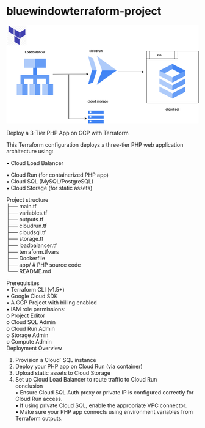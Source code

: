 # bluewindowterraform-project

![Architecture Diagram](architecture.png)


Deploy a 3-Tier PHP App on GCP with Terraform  

This Terraform configuration deploys a three-tier PHP web application architecture using:  

• Cloud Load Balancer  

• Cloud Run (for containerized PHP app)  
•	Cloud SQL (MySQL/PostgreSQL)  
•	Cloud Storage (for static assets)  

Project structure  
├── main.tf  
├── variables.tf  
├── outputs.tf  
├── cloudrun.tf  
├── cloudsql.tf  
├── storage.tf  
├── loadbalancer.tf  
├── terraform.tfvars  
├── Dockerfile  
├── app/                # PHP source code  
└── README.md  

Prerequisites  
•	Terraform CLI (v1.5+)  
•	Google Cloud SDK  
•	A GCP Project with billing enabled  
•	IAM role permissions:  
o	Project Editor  
o	Cloud SQL Admin  
o	Cloud Run Admin  
o	Storage Admin  
o	Compute Admin  
Deployment Overview  
1.	Provision a Cloud` SQL instance  
2.	Deploy your PHP app on Cloud Run (via container)  
3.	Upload static assets to Cloud Storage  
4.	Set up Cloud Load Balancer to route traffic to Cloud Run  
conclusion  
•	Ensure Cloud SQL Auth proxy or private IP is configured correctly for Cloud Run access.  
•	If using private Cloud SQL, enable the appropriate VPC connector.  
•	Make sure your PHP app connects using environment variables from Terraform outputs.  


 

